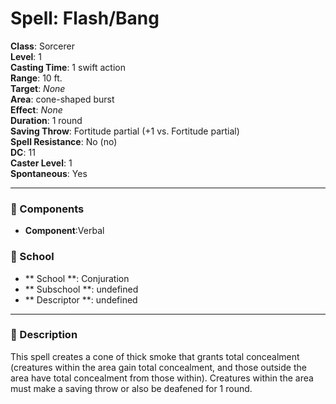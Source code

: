 
# Spell: Flash/Bang
**Class**: Sorcerer  
**Level**: 1  
**Casting Time**: 1 swift action  
**Range**: 10 ft.  
**Target**: _None_  
**Area**: cone-shaped burst  
**Effect**: _None_  
**Duration**: 1 round  
**Saving Throw**: Fortitude partial (+1 vs. Fortitude partial)  
**Spell Resistance**: No (no)  
**DC**: 11  
**Caster Level**: 1  
**Spontaneous**: Yes

---

### 🔮 Components
- **Component**:Verbal

### 🏫 School
- ** School **: Conjuration
- ** Subschool **: undefined
- ** Descriptor **: undefined
---

### 📜 Description
This spell creates a cone of thick smoke that grants total concealment (creatures within the area gain total concealment, and those outside the area have total concealment from those within). Creatures within the area must make a saving throw or also be deafened for 1 round.
